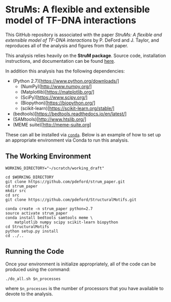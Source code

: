 # StruMs: A flexible and extensible model of TF-DNA interactions

This GitHub repository is associated with the paper _StruMs: A flexible and extensible model of TF-DNA interactions_ by P. DeFord and J. Taylor, and reproduces all of the analysis and figures from that paper.

This analysis relies heavily on the **StruM package**. Source code, installation instructions, and documentation can be found [here](https://github.com/pdeford/StructuralMotifs).

In addition this analysis has the following dependencies:

* (Python 2.7)[https://www.python.org/downloads/]
    - (NumPy)[http://www.numpy.org/]
    - (Matplotlib)[https://matplotlib.org/]
    - (SciPy)[https://www.scipy.org/]
    - (Biopython)[https://biopython.org/]
    - (scikit-learn)[https://scikit-learn.org/stable/]
* (bedtools)[https://bedtools.readthedocs.io/en/latest/]
* (SAMtools)[http://www.htslib.org/]
* (MEME suite)[http://meme-suite.org]

These can all be installed via [`conda`](https://conda.io/docs/). Below is an example of how to set up an appropriate environment via Conda to run this analysis.


## The Working Environment

```
WORKING_DIRECTORY="~/scratch/working_draft"

cd $WORKING_DIRECTORY
git clone https://github.com/pdeford/strum_paper.git
cd strum_paper
mkdir src
cd src
git clone https://github.com/pdeford/StructuralMotifs.git

conda create -n strum_paper python=2.7
source activate strum_paper
conda install bedtools samtools meme \
    matplotlib numpy scipy scikit-learn biopython
cd StructuralMotifs
python setup.py install
cd ../..
```

## Running the Code

Once your environment is initialize appropriately, all of the code can be produced using the command:

```
./do_all.sh $n_processes
```

where `$n_processes` is the number of processors that you have available to devote to the analysis.